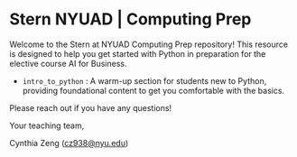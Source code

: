# Stern NYUAD | Computing Prep

Welcome to the Stern at NYUAD Computing Prep repository! 
This resource is designed to help you get started with Python in preparation for the elective course AI for Business.


- ```intro_to_python``` : A warm-up section for students new to Python, providing foundational content to get you comfortable with the basics.

Please reach out if you have any questions!

Your teaching team,

Cynthia Zeng (cz938@nyu.edu)


